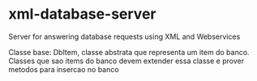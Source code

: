 # xml-database-server
Server for answering database requests using XML and Webservices

Classe base: DbItem, classe abstrata que representa um item do banco. Classes que sao items do banco devem extender essa classe e prover metodos para insercao no banco
